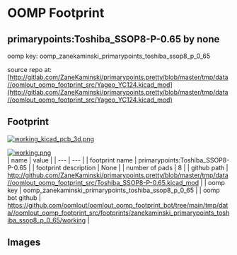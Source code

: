 # OOMP Footprint  
## primarypoints:Toshiba_SSOP8-P-0.65  by none  
  
oomp key: oomp_zanekaminski_primarypoints_toshiba_ssop8_p_0_65  
  
source repo at: [http://gitlab.com/ZaneKaminski/primarypoints.pretty/blob/master/tmp/data//oomlout_oomp_footprint_src/Yageo_YC124.kicad_mod](http://gitlab.com/ZaneKaminski/primarypoints.pretty/blob/master/tmp/data//oomlout_oomp_footprint_src/Yageo_YC124.kicad_mod)  
## Footprint  
  
[![working_kicad_pcb_3d.png](working_kicad_pcb_3d_600.png)](working_kicad_pcb_3d.png)  
  
[![working.png](working_600.png)](working.png)  
| name | value | 
| --- | --- | 
| footprint name | primarypoints:Toshiba_SSOP8-P-0.65 | 
| footprint description | None | 
| number of pads | 8 | 
| github path | http://github.com/ZaneKaminski/primarypoints.pretty/blob/master/tmp/data//oomlout_oomp_footprint_src/Toshiba_SSOP8-P-0.65.kicad_mod | 
| oomp key | oomp_zanekaminski_primarypoints_toshiba_ssop8_p_0_65 | 
| oomp bot github | https://github.com/oomlout/oomlout_oomp_footprint_bot/tree/main/tmp/data//oomlout_oomp_footprint_src/footprints/zanekaminski_primarypoints_toshiba_ssop8_p_0_65/working | 
## Images  
